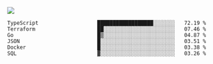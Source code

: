 ![](https://github-profile-summary-cards.vercel.app/api/cards/profile-details?username=igtm&theme=dracula)
<!--START_SECTION:waka-->

```text
TypeScript                   ██████████████████░░░░░░░   72.19 %
Terraform                    ██░░░░░░░░░░░░░░░░░░░░░░░   07.46 %
Go                           █▒░░░░░░░░░░░░░░░░░░░░░░░   04.87 %
JSON                         █░░░░░░░░░░░░░░░░░░░░░░░░   03.51 %
Docker                       █░░░░░░░░░░░░░░░░░░░░░░░░   03.38 %
SQL                          ▓░░░░░░░░░░░░░░░░░░░░░░░░   03.26 %
```

<!--END_SECTION:waka-->
